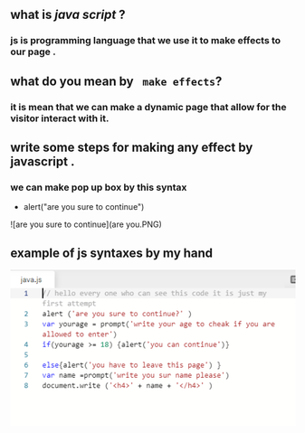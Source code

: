 ## what is ***java script*** ?
### js is programming language that we use it to make **effects** to our page .

## what do you mean by ` make effects`?
### it is mean that we can make a dynamic page that allow for the visitor interact with it.

## write some steps for making any effect by javascript .
### we can make pop up box by this syntax
* alert("are you sure to continue")
 
![are you sure to continue](are you.PNG)


## example of js syntaxes by my hand
![example](js.PNG)

